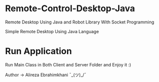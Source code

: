 # Remote-Control-Desktop-Java

Remote Desktop Using Java and Robot Library With Socket Programming

Simple Remote Desktop Using Java Language

# Run Application

Run Main Class in Both Client and Server Folder and Enjoy it :)

Author -> Alireza Ebrahimkhani  ¯\_(ツ)_/¯
